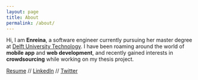 ```yaml
---
layout: page
title: About
permalink: /about/
---
```


Hi, I am **Enreina**, a software engineer currently pursuing her master degree at [Delft University Technology](https://tudelft.nl). I have been roaming around the world of **mobile app** and **web development**, and recently gained interests in **crowdsourcing** while working on my thesis project.

[Resume]({{site.baseurl}}/assets/docs/RESUME_Enreina_March2019.pdf) // [LinkedIn](https://www.linkedin.com/in/enreina/) // [Twitter](https://twitter.com/enreina_)
